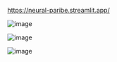 
https://neural-paribe.streamlit.app/

![image](https://github.com/user-attachments/assets/01ae3982-0c0e-4e8b-a124-fded6a0cb2b0)


![image](https://github.com/user-attachments/assets/8e67a0d8-d040-46cb-9ed4-7bd1cc4cb4b9)

![image](https://github.com/user-attachments/assets/dbef6829-2c8f-4991-8a73-6f1e1807f349)




